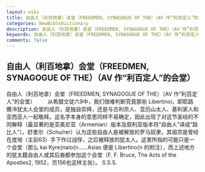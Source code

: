 ```yaml
---
layout: wiki
title: 自由人（利百地拿）会堂（FREEDMEN, SYNAGOGUE OF THE）（AV 作“利百定人”的会堂）
categories: NewBibleDictionary
description: 自由人（利百地拿）会堂（FREEDMEN, SYNAGOGUE OF THE）（AV 作“利百定人”的会堂）
keywords: 自由人（利百地拿）会堂（FREEDMEN, SYNAGOGUE OF THE）（AV 作“利百定人”的会堂）
comments: false
---
```


## 自由人（利百地拿）会堂（FREEDMEN, SYNAGOGUE OF THE）（AV 作“利百定人”的会堂）



自由人（利百地拿）会堂（FREEDMEN, SYNAGOGUE OF THE）（AV 作“利百定人”的会堂）
　　从希腊文徒六9中，我们很难判断究竟那些 Libertinoi，即耶路撒冷犹太人会堂的成员，是独自崇拜，还是与古利奈人、亚历山太人、基利家人和亚西亚人一起敬拜。这名字本身的意思同样不易确定，因此出现了对这节圣经的不同解释（最显著的是亚美尼亚（Armenian）版本及叙利亚版本将“自由人”译成“路比人”）。舒里尔（Schu/rer）认为这些自由人是被解放的罗马奴隶，其祖宗是曾经在庞培（主前63）手下作过战俘，之后被释放的犹太人。这里所指的可能只是一个会堂（那么 kai Kyre{naio{n……Asias 便是 Libertino{n 的附注），而上述地方的犹太籍自由人或其后裔都参加这个会堂（F. F. Bruce, The Acts of the Apostles2, 1952，页156也这样主张）。
S.S.S.




